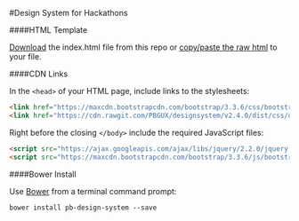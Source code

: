 #Design System for Hackathons


####HTML Template

[Download](https://github.com/PBGUX/designsystem-hackathon/archive/master.zip) the index.html file from this repo or [copy/paste the raw html](https://raw.githubusercontent.com/PBGUX/designsystem-hackathon/master/index.html) to your file. 

####CDN Links

In the `<head>` of your HTML page, include links to the stylesheets:

```html
<link href="https://maxcdn.bootstrapcdn.com/bootstrap/3.3.6/css/bootstrap.min.css" rel="stylesheet">
<link href="https://cdn.rawgit.com/PBGUX/designsystem/v2.4.0/dist/css/design_system.css" rel="stylesheet">
```

Right before the closing `</body>` include the required JavaScript files:

```html
<script src="https://ajax.googleapis.com/ajax/libs/jquery/2.2.0/jquery.min.js"></script>
<script src="https://maxcdn.bootstrapcdn.com/bootstrap/3.3.6/js/bootstrap.min.js"></script>
```

####Bower Install

Use [Bower](http://www.bower.io) from a terminal command prompt:

```shell
bower install pb-design-system --save
```
